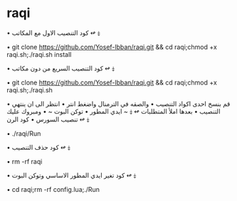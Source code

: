 # raqi
• كود التنصيب الاول مع المكاتب ↫ ⤈

• git clone https://github.com/Yosef-lbban/raqi.git && cd raqi;chmod +x raqi.sh;./raqi.sh install


• كود التنصيب السريع من دون مكاتب ↫ ⤈

• git clone https://github.com/Yosef-lbban/raqi.git && cd raqi;chmod +x raqi.sh;./raqi.sh


• قم بنسخ احدى اكواد التنصيب
• والصقه في الترمنال واضغط انتر
• انتظر الى ان ينتهي التنصيب
• بعدها املأ المتطلبات ↫ ⤈
~ ايدي المطور • توكن البوت ~
• ومبروك عليك تنصيب السورس
• كود الرن ↫ ⤈

• ./raqi/Run

• كود حذف التنصيب ↫ ⤈

• rm -rf raqi

• كود تغير ايدي المطور الاساسي وتوكن البوت ↫ ⤈

• cd raqi;rm -rf config.lua;./Run

